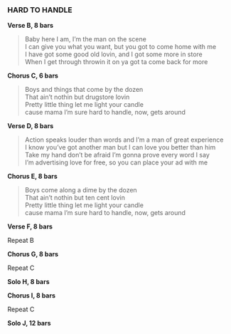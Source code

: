 ### HARD TO HANDLE

**Verse B, 8 bars**

> Baby here I am, I’m the man on the scene    
> I can give you what you want, but you got to come home with me    
> I have got some good old lovin, and I got some more in store    
> When I get through throwin it on ya got ta come back for more    

**Chorus C, 6 bars**

> Boys and things that come by the dozen     
> That ain’t nothin but drugstore lovin     
> Pretty little thing let me light your candle     
> cause mama I’m sure hard to handle, now, gets around     

**Verse D, 8 bars**

> Action speaks louder than words and I’m a man of great experience     
> I know you’ve got another man but I can love you better than him     
> Take my hand don’t be afraid I’m gonna prove every word I say     
> I’m advertising love for free, so you can place your ad with me     

**Chorus E, 8 bars**

> Boys come along a dime by the dozen     
> That ain’t nothin but ten cent lovin     
> Pretty little thing let me light your candle     
> cause mama I’m sure hard to handle, now, gets around     

**Verse F, 8 bars**

Repeat B

**Chorus G, 8 bars**

Repeat C

**Solo H, 8 bars**

**Chorus I, 8 bars**

Repeat C

**Solo J, 12 bars**

